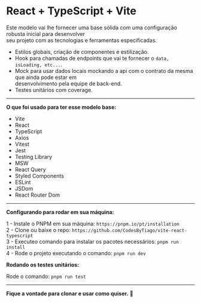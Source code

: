 # React + TypeScript + Vite
Este modelo vai lhe fornecer uma base sólida com uma configuração robusta inicial para desenvolver <br /> seu projeto com as tecnologias e ferramentas especificadas.

- Estilos globais, criação de componentes e estilização.
- Hook para chamadas de endpoints que vai te fornecer o `data, isLoading, etc...`.
- Mock para usar dados locais mockando a api com o contrato da mesma que ainda pode estar em <br /> desenvolvimento pela equipe de back-end.
- Testes unitários com coverage.

<hr />

**O que foi usado para ter esse modelo base:**
- Vite
- React
- TypeScript
- Axios
- Vitest
- Jest
- Testing Library
- MSW
- React Query
- Styled Components
- ESLint
- JSDom
- React Router Dom

<hr />

**Configurando para rodar em sua máquina:**

1 - Instale o PNPM em sua máquina: `https://pnpm.io/pt/installation` <br />
2 - Clone ou baixe o repo: `https://github.com/CodesByTiago/vite-react-typescript` <br />
3 - Executeo comando para instalar os pacotes necessários: `pnpm run install` <br />
4 - Rode o projeto executando o comando: `pnpm run dev` <br />

**Rodando os testes unitários:**

Rode o comando: `pnpm run test`

<hr />

**Fique a vontade para clonar e usar como quiser.** 🚀
